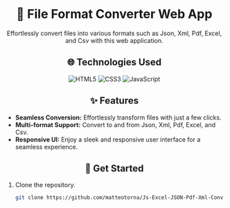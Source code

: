 <div align="center">
  
# 🚀 File Format Converter Web App

</div>

<p align="center">
  Effortlessly convert files into various formats such as Json, Xml, Pdf, Excel, and Csv with this web application.
</p>

<div align="center">

## 🌐 Technologies Used

</div>

<div align="center">

  <img src="https://img.shields.io/badge/HTML5-E34F26?style=for-the-badge&logo=html5&logoColor=white" alt="HTML5" />
  <img src="https://img.shields.io/badge/CSS3-1572B6?style=for-the-badge&logo=css3&logoColor=white" alt="CSS3" />
  <img src="https://img.shields.io/badge/JavaScript-F7DF1E?style=for-the-badge&logo=javascript&logoColor=black" alt="JavaScript" />

</div>

<div align="center">

## ✨ Features

</div>

- **Seamless Conversion:** Effortlessly transform files with just a few clicks.
- **Multi-format Support:** Convert to and from Json, Xml, Pdf, Excel, and Csv.
- **Responsive UI:** Enjoy a sleek and responsive user interface for a seamless experience.

<div align="center">

## 🚀 Get Started

</div>

1. Clone the repository.
   ```sh
   git clone https://github.com/matteotorna/Js-Excel-JSON-Pdf-Xml-Converter.git

